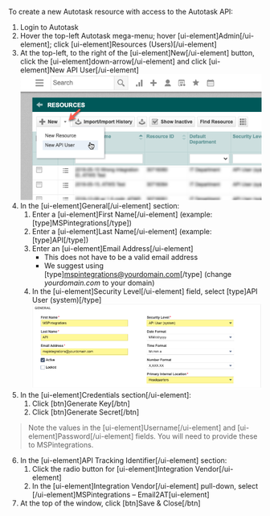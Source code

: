 
To create a new Autotask resource with access to the Autotask API:

1. Login to Autotask
2. Hover the top-left Autotask mega-menu; hover [ui-element]Admin[/ui-element]; click [ui-element]Resources (Users)[/ui-element]
3. At the top-left, to the right of the [ui-element]New[/ui-element] button, click the [ui-element]down-arrow[/ui-element] and click [ui-element]New API User[/ui-element]
   ![new-api-user-arrow.png](new-api-user-arrow.png)
4. In the [ui-element]General[/ui-element] section:
    1. Enter a [ui-element]First Name[/ui-element] (example: [type]MSPintegrations[/type])
    2. Enter a [ui-element]Last Name[/ui-element] (example: [type]API[/type])
    3. Enter an [ui-element]Email Address[/ui-element]
        * This does not have to be a valid email address
        * We suggest using [type]mspintegrations@yourdomain.com[/type] (change _yourdomain.com_ to your domain)
    4. In the [ui-element]Security Level[/ui-element] field, select [type]API User (system)[/type]
       ![img.png](autotask-new-api-user-general-section.png)
5. In the [ui-element]Credentials section[/ui-element]:
    1. Click [btn]Generate Key[/btn]
    2. Click [btn]Generate Secret[/btn]
> Note the values in the [ui-element]Username[/ui-element] and [ui-element]Password[/ui-element] fields. You will need to provide these to MSPintegrations.
6. In the [ui-element]API Tracking Identifier[/ui-element] section:
    1. Click the radio button for [ui-element]Integration Vendor[/ui-element]
    2. In the [ui-element]Integration Vendor[/ui-element] pull-down, select [/ui-element]MSPintegrations – Email2AT[ui-element]
7. At the top of the window, click [btn]Save & Close[/btn]